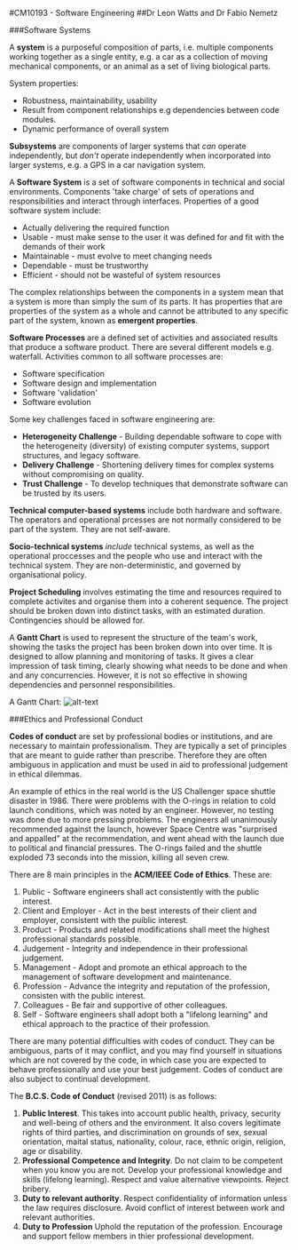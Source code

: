 #CM10193 - Software Engineering
##Dr Leon Watts and Dr Fabio Nemetz

###Software Systems

A **system** is a purposeful composition of parts, i.e. multiple components working together as a single entity, e.g. a car as a collection of moving mechanical components, or an animal as a set of living biological parts.

System properties: 
- Robustness, maintainability, usability
- Result from component relationships e.g dependencies between code modules.
- Dynamic performance of overall system

**Subsystems** are components of larger systems that *can* operate independently, but *don't* operate independently when incorporated into larger systems, e.g. a GPS in a car navigation system.

A **Software System** is a set of software components in technical and social environments. Components 'take charge' of sets of operations and responsibilities and interact through interfaces. Properties of a good software system include:
- Actually delivering the required function
- Usable - must make sense to the user it was defined for and fit with the demands of their work
- Maintainable - must evolve to meet changing needs
- Dependable - must be trustworthy
- Efficient - should not be wasteful of system resources

The complex relationships between the components in a system mean that a system is more than simply the sum of its parts. It has properties that are properties of the system as a whole and cannot be attributed to any specific part of the system, known as **emergent properties**.

**Software Processes** are a defined set of activities and associated results that produce a software product. There are several different models e.g. waterfall. Activities common to all software processes are:
- Software specification
- Software design and implementation
- Software 'validation'
- Software evolution

Some key challenges faced in software engineering are:
- **Heterogeneity Challenge** - Building dependable software to cope with the heterogeneity (diversity) of existing computer systems, support structures, and legacy software.
- **Delivery Challenge** - Shortening delivery times for complex systems without compromising on quality.
- **Trust Challenge** - To develop techniques that demonstrate software can be trusted by its users.

**Technical computer-based systems** include both hardware and software. The operators and operational prcesses are not normally considered to be part of the system. They are not self-aware.

**Socio-technical systems** *include* technical systems, as well as the operational proccesses and the people who use and interact with the technical system. They are non-deterministic, and governed by organisational policy.

**Project Scheduling** involves estimating the time and resources required to complete activites and organise them into a coherent sequence. The project should be broken down into distinct tasks, with an estimated duration. Contingencies should be allowed for.

A **Gantt Chart** is used to represent the structure of the team's work, showing the tasks the project has been broken down into over time. It is designed to allow planning and monitoring of tasks. It gives a clear impression of task timing, clearly showing what needs to be done and when and any concurrencies. However, it is not so effective in showing dependencies and personnel responsibilities.

A Gantt Chart:
![alt-text](http://i.gyazo.com/a09a559ee3f3f56df6ae65bd38e39718.png)

###Ethics and Professional Conduct

**Codes of conduct** are set by professional bodies or institutions, and are necessary to maintain professionalism. They are typically a set of principles that are meant to guide rather than prescribe. Therefore they are often ambiguous in application and must be used in aid to professional judgement in ethical dilemmas.

An example of ethics in the real world is the US Challenger space shuttle disaster in 1986. There were problems with the O-rings in relation to cold launch conditions, which was noted by an engineer. However, no testing was done due to more pressing problems. The engineers all unanimously recommended against the launch, however Space Centre was "surprised and appalled" at the recommendation, and went ahead with the launch due to political and financial pressures. The O-rings failed and the shuttle exploded 73 seconds into the mission, killing all seven crew.

There are 8 main principles in the **ACM/IEEE Code of Ethics**. These are:

1. Public - Software engineers shall act consistently with the public interest.
2. Client and Employer - Act in the best interests of their client and employer, consistent with the puiblic interest.
3. Product - Products and related modifications shall meet the highest professional standards possible.
4. Judgement - Integrity and independence in their professional judgement.
5. Management - Adopt and promote an ethical approach to the management of software development and maintenance.
6. Profession - Advance the integrity and reputation of the profession, consisten with the public interest.
7. Colleagues - Be fair and supportive of other colleagues.
8. Self - Software engineers shall adopt both a "lifelong learning" and ethical approach to the practice of their profession.

There are many potential difficulties with codes of conduct. They can be ambiguous, parts of it may conflict, and you may find yourself in situations which are not covered by the code, in which case you are expected to behave professionally and use your best judgement. Codes of conduct are also subject to continual development.

The **B.C.S. Code of Conduct** (revised 2011) is as follows:

1. **Public Interest**. This takes into account public health, privacy, security and well-being of others and the environment. It also covers legitimate rights of third parties, and discrimination on grounds of sex, sexual orientation, maital status, nationality, colour, race, ethnic origin, religion, age or disability.
2. **Professional Competence and Integrity**. Do not claim to be competent when you know you are not. Develop your professional knowledge and skills (lifelong learning). Respect and value alternative viewpoints. Reject bribery.
3. **Duty to relevant authority**. Respect confidentiality of information unless the law requires disclosure. Avoid conflict of interest between work and relevant authorities.
4. **Duty to Profession** Uphold the reputation of the profession. Encourage and support fellow members in thier professional development.


